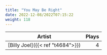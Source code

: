 ```yaml
---
title: "You May Be Right"
date: 2022-12-08/2022T07:15:22
weight: 118
---
```




 Artist | Plays 
----- | -----:
[Billy Joel]({{< ref "t4684">}}) | 4
